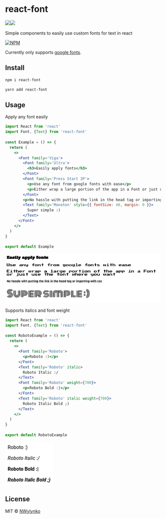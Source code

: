 # react-font

<img src="https://img.shields.io/badge/react%20-%2320232a.svg?&style=for-the-badge&logo=react&logoColor=%2361DAFB"/><img src="https://img.shields.io/badge/typescript%20-%23007ACC.svg?&style=for-the-badge&logo=typescript&logoColor=white"/>

Simple components to easily use custom fonts for text in react

[![NPM](https://nodei.co/npm/react-font.png)](https://www.npmjs.com/package/react-font)

Currently only supports [google fonts](https://fonts.google.com/).

## Install

```bash
npm i react-font
```

```bash
yarn add react-font
```

## Usage

Apply any font easily

<!-- add-file: ./example/src/Example.jsx -->
``` jsx markdown-add-files
import React from 'react'
import Font, {Text} from 'react-font'

const Example = () => {
  return (
    <>
      <Font family='Viga'>
        <Font family='Ultra'>
          <h3>Easily apply fonts</h3>
        </Font>
        <Font family='Press Start 2P'>
          <p>Use any font from google fonts with ease</p>
          <p>Either wrap a large portion of the app in a Font or just use the font where you want</p>
        </Font>
        <p>No hassle with putting the link in the head tag or importing with css</p>
        <Text family='Monoton' style={{ fontSize: 48, margin: 0 }}>
          Super simple :)
        </Text>
      </Font>
    </>
  )
}

export default Example

```
<!-- markdown-code-runner
  {
    "dependencies": [
      "react-font"
    ]
  }
-->

<!-- markdown-code-runner image-start -->

![rendered jsx](./README.0.png)

<!-- markdown-code-runner image-end -->

Supports italics and font weight

<!-- add-file: ./example/src/Roboto.jsx -->
``` jsx markdown-add-files
import React from 'react'
import Font, {Text} from 'react-font'

const RobotoExample = () => {
  return (
    <>
      <Font family='Roboto'>
        <p>Roboto :)</p>
      </Font>
      <Text family='Roboto' italic>
        Roboto Italic :/
      </Text>
      <Font family='Roboto' weight={700}>
        <p>Roboto Bold :|</p>
      </Font>
      <Text family='Roboto' italic weight={700}>
        Roboto Italic Bold ;)
      </Text>
    </>
  )
}

export default RobotoExample

```
<!-- markdown-code-runner
  {
    "dependencies": [
      "react-font"
    ]
  }
-->

<!-- markdown-code-runner image-start -->

![rendered jsx](./README.1.png)

<!-- markdown-code-runner image-end -->

## License

MIT © [NWylynko](https://github.com/NWylynko)
